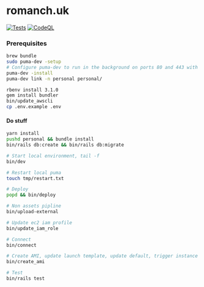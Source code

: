 # romanch.uk
[![Tests](https://github.com/rromanchuk/ryanromanchuk.com/actions/workflows/tests.yml/badge.svg)](https://github.com/rromanchuk/ryanromanchuk.com/actions/workflows/tests.yml)
[![CodeQL](https://github.com/rromanchuk/ryanromanchuk.com/actions/workflows/codeql-analysis.yml/badge.svg)](https://github.com/rromanchuk/ryanromanchuk.com/actions/workflows/codeql-analysis.yml)
### Prerequisites

```bash
brew bundle
sudo puma-dev -setup
# Configure puma-dev to run in the background on ports 80 and 443 with the domain `.test`.
puma-dev -install
puma-dev link -n personal personal/

rbenv install 3.1.0
gem install bundler
bin/update_awscli
cp .env.example .env
```
#### Do stuff

```bash
yarn install
pushd personal && bundle install
bin/rails db:create && bin/rails db:migrate

# Start local environment, tail -f 
bin/dev

# Restart local puma
touch tmp/restart.txt

# Deploy
popd && bin/deploy

# Non assets pipline 
bin/upload-external

# Update ec2 iam profile
bin/update_iam_role

# Connect
bin/connect

# Create AMI, update launch template, update default, trigger instance refresh on ASG
bin/create_ami

# Test
bin/rails test
```
